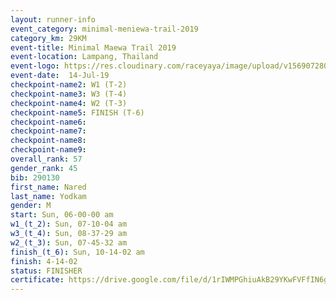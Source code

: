 ```yaml
---
layout: runner-info 
event_category: minimal-meniewa-trail-2019 
category_km: 29KM 
event-title: Minimal Maewa Trail 2019 
event-location: Lampang, Thailand 
event-logo: https://res.cloudinary.com/raceyaya/image/upload/v1569072805/logo/minimal-trail_ktnvsp.jpg 
event-date:  14-Jul-19 
checkpoint-name2: W1 (T-2) 
checkpoint-name3: W3 (T-4) 
checkpoint-name4: W2 (T-3) 
checkpoint-name5: FINISH (T-6) 
checkpoint-name6: 
checkpoint-name7: 
checkpoint-name8: 
checkpoint-name9: 
overall_rank: 57
gender_rank: 45
bib: 290130
first_name: Nared
last_name: Yodkam
gender: M
start: Sun, 06-00-00 am
w1_(t_2): Sun, 07-10-04 am
w3_(t_4): Sun, 08-37-29 am
w2_(t_3): Sun, 07-45-32 am
finish_(t_6): Sun, 10-14-02 am
finish: 4-14-02
status: FINISHER
certificate: https://drive.google.com/file/d/1rIWMPGhiuAkB29YKwFVFfIN6geDAX1RW/view?usp=sharing
---
```

